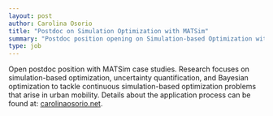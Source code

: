 ```yaml
---
layout: post
author: Carolina Osorio
title: "Postdoc on Simulation Optimization with MATSim"
summary: "Postdoc position opening on Simulation-based Optimization with MATSim case studies"
type: job
---
```


Open postdoc position with MATSim case studies. Research focuses on simulation-based optimization, uncertainty quantification, and Bayesian optimization to tackle continuous simulation-based optimization problems that arise in urban mobility. 
Details about the application process can be found at: [carolinaosorio.net](https://www.carolinaosorio.net/).

